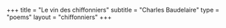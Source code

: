 +++
title = "Le vin des chiffonniers"
subtitle = "Charles Baudelaire"
type = "poems"
layout = "chiffonniers"
+++
